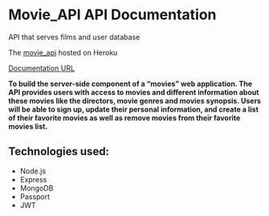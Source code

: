 # Movie_API API Documentation

API that serves films and user database

The [movie_api](https://jude-movie-api.herokuapp.com/) hosted on Heroku

[Documentation URL](https://jude-movie-api.herokuapp.com/documentation.html)

**To build the server-side component of a “movies” web application. The API provides users with access to movies and different information about these movies like the directors, movie genres and movies synopsis. Users will be able to sign up, update their personal information, and create a list of their favorite movies as well as remove movies from their favorite movies list.**

## Technologies used:

- Node.js
- Express
- MongoDB
- Passport
- JWT

